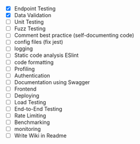 - [x]  Endpoint Testing
- [x]  Data Validation
- [ ]  Unit Testing
- [ ]  Fuzz Testing
- [ ]  Comment best practice (self-documenting code)
- [ ]  config files (fix jest)
- [ ]  logging
- [ ]  Static code analysis ESlint
- [ ]  code formatting
- [ ]  Profiling
- [ ]  Authentication
- [ ]  Documentation using Swagger
- [ ]  Frontend
- [ ]  Deploying
- [ ]  Load Testing
- [ ]  End-to-End Testing
- [ ]  Rate Limiting
- [ ]  Benchmarking
- [ ]  monitoring
- [ ]  Write Wiki in Readme